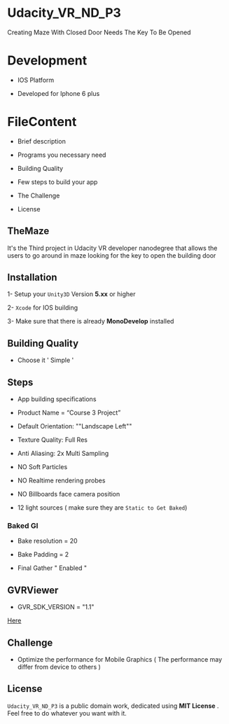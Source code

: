 # Udacity_VR_ND_P3

Creating Maze With Closed Door Needs The Key To Be Opened 

# Development 

* IOS Platform 

* Developed for Iphone 6 plus 

# FileContent

* Brief description

* Programs you necessary need 

* Building Quality 

* Few steps to build your app

* The Challenge 

* License

## TheMaze

It's the Third project in Udacity VR developer nanodegree that allows the users to go around in maze looking for the key to open the building door 

## Installation 

1- Setup your `Unity3D` Version **5.xx** or higher

2- `Xcode` for IOS building

3- Make sure that there is already **MonoDevelop** installed 

## Building Quality 

* Choose it ' Simple ' 

## Steps

* App building specifications 
 
* Product Name = “Course 3 Project”

* Default Orientation: ""Landscape Left""

* Texture Quality: Full Res

* Anti Aliasing: 2x Multi Sampling

* NO Soft Particles

* NO Realtime rendering probes

* NO Billboards face camera position

* 12 light sources ( make sure they are `Static to Get Baked`)

### Baked GI 

* Bake resolution = 20

* Bake Padding = 2 

* Final Gather " Enabled " 

## GVRViewer

* GVR_SDK_VERSION = "1.1"
 
[Here](https://developers.google.com/vr/android/reference/com/google/vr/sdk/base/GvrView)
 
## Challenge 

* Optimize the performance for Mobile Graphics ( The performance may differ from device to others )  

## License

`Udacity_VR_ND_P3` is a public domain work, dedicated using **MIT License** . Feel free to do whatever you want with it.
